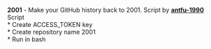**2001** - Make your GitHub history back to 2001. Script by **[antfu-1990](https://github.com/antfu/1990)** <br/> Script <br/>* Create ACCESS_TOKEN key <br/>* Create repository name 2001<br/>* Run in bash<br/>
